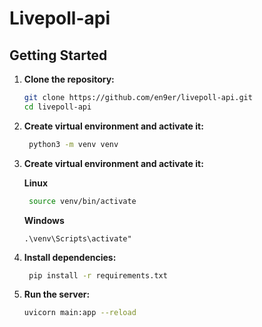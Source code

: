 # Livepoll-api

## Getting Started

1. **Clone the repository:**

    ```bash
    git clone https://github.com/en9er/livepoll-api.git
    cd livepoll-api
    ```
2. **Create virtual environment and activate it:**
   ```bash
    python3 -m venv venv
   ```
3. **Create virtual environment and activate it:**
   
   **Linux**
   ```bash
    source venv/bin/activate
   ```
   
   **Windows**
   ```
   .\venv\Scripts\activate"
   ```   
   
4. **Install dependencies:**
   ```bash
    pip install -r requirements.txt
    ```
5. **Run the server:**
    ```bash
    uvicorn main:app --reload
    ```
